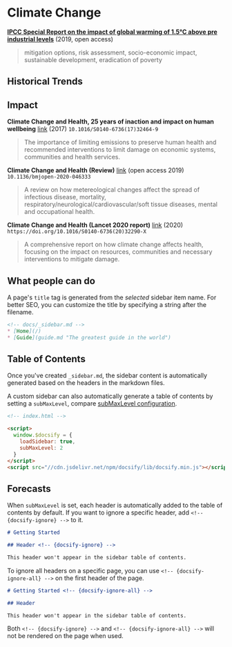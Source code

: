 ﻿# Climate Change

[**IPCC Special Report on the impact of global warming of 1.5°C above pre industrial levels**](http://www.vliz.be/en/imis?module=ref&refid=323552) (2019, open access)

> mitigation options, risk assessment, socio-economic impact, sustainable development, eradication of poverty

## Historical Trends



## Impact

**Climate Change and Health, 25 years of inaction and impact on human wellbeing** [link]( http://sro.sussex.ac.uk/id/eprint/70859/) (2017)
```10.1016/S0140-6736(17)32464-9```
> The importance of limiting emissions to preserve human health and recommended interventions to limit damage on economic systems, communities and health services.

**Climate Change and Health (Review)** [link](https://bmjopen.bmj.com/content/11/6/e046333) (open access 2019)
```10.1136/bmjopen-2020-046333```
> A review on how metereological changes affect the spread of infectious disease, mortality, respiratory/neurological/cardiovascular/soft tissue diseases, mental and occupational health.

**Climate Change and Health (Lancet 2020 report)** [link]( https://www.thelancet.com/journals/lancet/article/PIIS0140-6736(20)32290-X/fulltext) (2020)
```https://doi.org/10.1016/S0140-6736(20)32290-X```
> A comprehensive report on how climate change affects health, focusing on the impact on resources, communities and necessary interventions to mitigate damage.


## What people can do

A page's `title` tag is generated from the _selected_ sidebar item name. For better SEO, you can customize the title by specifying a string after the filename.

```markdown
<!-- docs/_sidebar.md -->
* [Home](/)
* [Guide](guide.md "The greatest guide in the world")
```

## Table of Contents

Once you've created `_sidebar.md`, the sidebar content is automatically generated based on the headers in the markdown files.

A custom sidebar can also automatically generate a table of contents by setting a `subMaxLevel`, compare [subMaxLevel configuration](configuration.md#submaxlevel).

```html
<!-- index.html -->

<script>
  window.$docsify = {
    loadSidebar: true,
    subMaxLevel: 2
  }
</script>
<script src="//cdn.jsdelivr.net/npm/docsify/lib/docsify.min.js"></script>
```

## Forecasts

When `subMaxLevel` is set, each header is automatically added to the table of contents by default. If you want to ignore a specific header, add `<!-- {docsify-ignore} -->` to it.

```markdown
# Getting Started

## Header <!-- {docsify-ignore} -->

This header won't appear in the sidebar table of contents.
```

To ignore all headers on a specific page, you can use `<!-- {docsify-ignore-all} -->` on the first header of the page.

```markdown
# Getting Started <!-- {docsify-ignore-all} -->

## Header

This header won't appear in the sidebar table of contents.
```

Both `<!-- {docsify-ignore} -->` and `<!-- {docsify-ignore-all} -->` will not be rendered on the page when used.